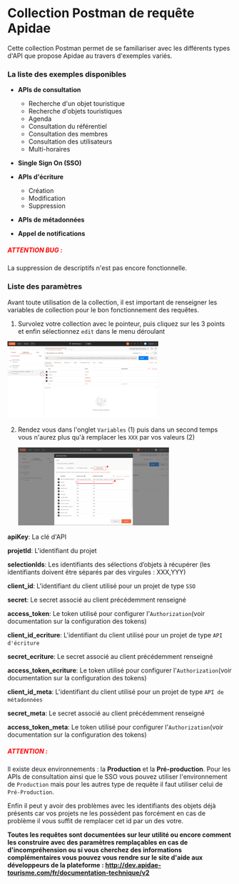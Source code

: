 # Collection Postman de requête Apidae

Cette collection Postman permet de se familiariser avec les différents types d'API que propose Apidae au travers d'exemples variés.

### La liste des exemples disponibles

- **APIs de consultation**
  * Recherche d'un objet touristique
  * Recherche d'objets touristiques
  * Agenda
  * Consultation du référentiel
  * Consultation des membres
  * Consultation des utilisateurs
  * Multi-horaires

- **Single Sign On (SSO)**
- **APIs d'écriture**
  * Création
  * Modification
  * Suppression

- **APIs de métadonnées**
- **Appel de notifications**

##### <span style="color:red"> ATTENTION BUG : </span>

La suppression de descriptifs n'est pas encore fonctionnelle. 

### Liste des paramètres

Avant toute utilisation de la collection, il est important de renseigner les variables de collection pour le bon fonctionnement des requêtes. 

1. Survolez votre collection avec le pointeur, puis cliquez sur les 3 points et enfin sélectionnez `edit` dans le menu déroulant

<img src="variable_1.PNG" style="zoom: 33%;" />

2. Rendez vous dans l'onglet `Variables` (1) puis dans un second temps vous n'aurez plus qu'à remplacer les `XXX` par vos valeurs (2)

   <img src="variables_2.png" style="zoom: 33%;" />

**apiKey**: La clé d'API

**projetId**: L'identifiant du projet

**selectionIds**: Les identifiants des sélections d’objets à récupérer (les identifiants doivent être séparés par des virgules : XXX,YYY)

**client_id**: L'identifiant du client utilisé pour un projet de type `SSO`

**secret**: Le secret associé au client précédemment renseigné

**access_token**: Le token utilisé pour configurer l'`Authorization`(voir documentation sur la configuration des tokens)

**client_id_ecriture**: L'identifiant du client utilisé pour un projet de type `API d'écriture`

**secret_ecriture**: Le secret associé au client précédemment renseigné

**access_token_ecriture**: Le token utilisé pour configurer l'`Authorization`(voir documentation sur la configuration des tokens)

**client_id_meta**: L'identifiant du client utilisé pour un projet de type `API de métadonnées`

**secret_meta**: Le secret associé au client précédemment renseigné

**access_token_meta**: Le token utilisé pour configurer l'`Authorization`(voir documentation sur la configuration des tokens)



##### <span style="color:red">ATTENTION : </span>

Il existe deux environnements : la **Production** et la **Pré-production**. Pour les APIs de consultation ainsi que le SSO vous pouvez utiliser l'environnement de `Production` mais pour les autres type de requête il faut utiliser celui de `Pré-Production`.

Enfin il peut y avoir des problèmes avec les identifiants des objets déjà présents car vos projets ne les possèdent pas forcément en cas de problème il vous suffit de remplacer cet id par un des votre.

**Toutes les requêtes sont documentées sur leur utilité ou encore comment les construire avec des paramètres remplaçables en cas de d'incompréhension ou si vous cherchez des informations complémentaires vous pouvez vous rendre sur le site d'aide aux développeurs de la plateforme : http://dev.apidae-tourisme.com/fr/documentation-technique/v2**

